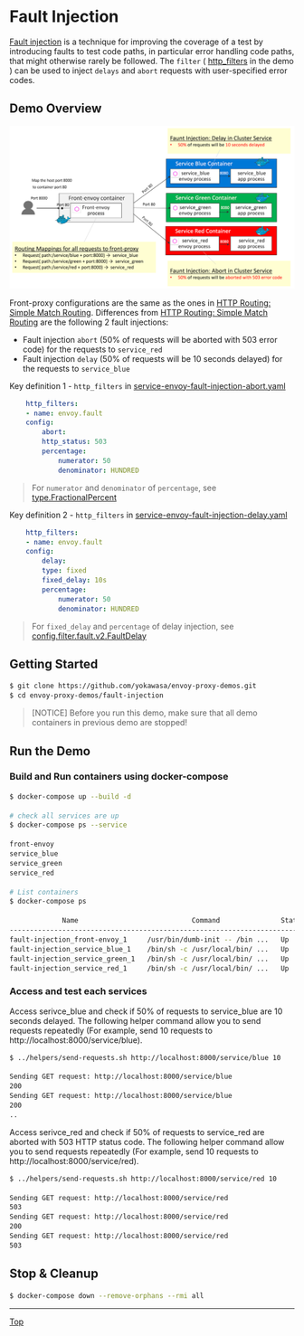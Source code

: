 # Fault Injection

[Fault injection](https://www.envoyproxy.io/docs/envoy/latest/configuration/http_filters/fault_filter) is a technique for improving the coverage of a test by introducing faults to test code paths, in particular error handling code paths, that might otherwise rarely be followed. The `filter` ( [http_filters](https://www.envoyproxy.io/docs/envoy/latest/configuration/http_filters/http_filters) in the demo ) can be used to inject `delays` and `abort` requests with user-specified error codes.

## Demo Overview

![](../assets/demo-fault-injection.png)

Front-proxy configurations are the same as the ones in [HTTP Routing: Simple Match Routing](../httproute-simple-match). Differences from [HTTP Routing: Simple Match Routing](../httproute-simple-match) are the following 2 fault injections:
- Fault injection `abort` (50% of requests will be aborted with 503 error code) for the requests to `service_red`
- Fault injection `delay` (50% of requests will be 10 seconds delayed) for the requests to `service_blue`

Key definition 1 - `http_filters` in [service-envoy-fault-injection-abort.yaml](service-envoy-fault-injection-abort.yaml)
```yaml
    http_filters:
    - name: envoy.fault
    config:
        abort:
        http_status: 503
        percentage:
            numerator: 50
            denominator: HUNDRED
```
> For `numerator` and `denominator` of `percentage`, see [type.FractionalPercent](https://www.envoyproxy.io/docs/envoy/latest/api-v2/type/percent.proto#envoy-api-msg-type-fractionalpercent)

Key definition 2 - `http_filters` in [service-envoy-fault-injection-delay.yaml](service-envoy-fault-injection-delay.yaml)
```yaml
    http_filters:
    - name: envoy.fault
    config:
        delay:
        type: fixed
        fixed_delay: 10s
        percentage:
            numerator: 50
            denominator: HUNDRED
```
> For `fixed_delay` and `percentage` of delay injection, see [config.filter.fault.v2.FaultDelay](https://www.envoyproxy.io/docs/envoy/latest/api-v2/config/filter/fault/v2/fault.proto#envoy-api-msg-config-filter-fault-v2-faultdelay)

## Getting Started
```sh
$ git clone https://github.com/yokawasa/envoy-proxy-demos.git
$ cd envoy-proxy-demos/fault-injection
```

> [NOTICE] Before you run this demo, make sure that all demo containers in previous demo are stopped!

## Run the Demo

### Build and Run containers using docker-compose

```sh
$ docker-compose up --build -d

# check all services are up
$ docker-compose ps --service

front-envoy
service_blue
service_green
service_red

# List containers
$ docker-compose ps

             Name                            Command               State                            Ports
----------------------------------------------------------------------------------------------------------------------------------
fault-injection_front-envoy_1     /usr/bin/dumb-init -- /bin ...   Up      10000/tcp, 0.0.0.0:8000->80/tcp, 0.0.0.0:8001->8001/tcp
fault-injection_service_blue_1    /bin/sh -c /usr/local/bin/ ...   Up      10000/tcp, 80/tcp
fault-injection_service_green_1   /bin/sh -c /usr/local/bin/ ...   Up      10000/tcp, 80/tcp
fault-injection_service_red_1     /bin/sh -c /usr/local/bin/ ...   Up      10000/tcp, 80/tcp
```

### Access and test each services
Access serivce_blue and check if 50% of requests to service_blue are 10 seconds delayed. The following helper command allow you to send requests repeatedly (For example, send 10 requests to http://localhost:8000/service/blue).

```sh
$ ../helpers/send-requests.sh http://localhost:8000/service/blue 10

Sending GET request: http://localhost:8000/service/blue
200
Sending GET request: http://localhost:8000/service/blue
200
..
```

Access serivce_red and check if 50% of requests to service_red are aborted with 503 HTTP status code. The following helper command allow you to send requests repeatedly (For example, send 10 requests to http://localhost:8000/service/red).

```sh
$ ../helpers/send-requests.sh http://localhost:8000/service/red 10

Sending GET request: http://localhost:8000/service/red
503
Sending GET request: http://localhost:8000/service/red
200
Sending GET request: http://localhost:8000/service/red
503
```

## Stop & Cleanup

```sh
$ docker-compose down --remove-orphans --rmi all
```

---
[Top](../README.md)